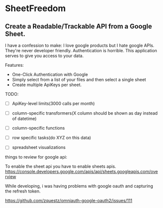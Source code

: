 # SheetFreedom
## Create a Readable/Trackable API from a Google Sheet.
 
I have a confession to make: I love google products but I hate google APIs. They're never developer friendly. Authentication is horrible. This application serves to give you access to your data.  


Features:

- One-Click Authentication with Google
- Simply select from a list of your files and then select a single sheet
- Create multiple ApiKeys per sheet.

TODO:

- [ ] ApiKey-level limits(3000 calls per month)
- [ ] column-specific transformers(X column should be shown as day instead of datetime)
- [ ] column-specific functions
- [ ] row specific tasks(do XYZ on this data)
- [ ] spreadsheet visualizations



things to review for google api:

To enable the sheet api you have to enable sheets apis.
https://console.developers.google.com/apis/api/sheets.googleapis.com/overview

While developing, i was having problems with google oauth and capturing the refresh token. 

https://github.com/zquestz/omniauth-google-oauth2/issues/111

